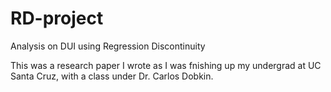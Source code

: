 # RD-project
Analysis on DUI using Regression Discontinuity

This was a research paper I wrote as I was fnishing up my undergrad at UC Santa Cruz, with a class under Dr. Carlos Dobkin.

